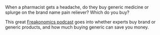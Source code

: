 When a pharmacist gets a headache, do they buy generic medicine or splurge on the brand name pain reliever? Which do you buy?

This great [Freakonomics podcast](http://freakonomics.com/2014/09/11/how-to-save-1-billion-without-even-trying-a-new-freakonomics-radio-podcast/) goes into whether experts buy brand or generic products, and how much buying generic can save you money.
